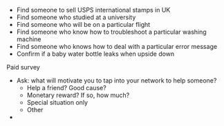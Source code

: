 - Find someone to sell USPS international stamps in UK
- Find someone who studied at a university 
- Find someone who will be on a particular flight
- Find someone who know how to troubleshoot a particular washing machine
- Find someone who knows how to deal with a particular error message
- Confirm if a baby water bottle leaks when upside down

Paid survey
- Ask: what will motivate you to tap into your network to help someone?
  - Help a friend? Good cause?
  - Monetary reward? If so, how much?
  - Special situation only
  - Other
- 